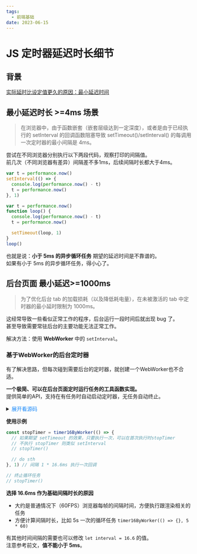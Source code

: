 ```yaml
---
tags:
  - 前端基础
date: 2023-06-15
---
```


# JS 定时器延迟时长细节

## 背景
[实际延时比设定值更久的原因：最小延迟时间](https://developer.mozilla.org/zh-CN/docs/Web/API/setTimeout#%E5%AE%9E%E9%99%85%E5%BB%B6%E6%97%B6%E6%AF%94%E8%AE%BE%E5%AE%9A%E5%80%BC%E6%9B%B4%E4%B9%85%E7%9A%84%E5%8E%9F%E5%9B%A0%EF%BC%9A%E6%9C%80%E5%B0%8F%E5%BB%B6%E8%BF%9F%E6%97%B6%E9%97%B4)  

## 最小延迟时长 >=4ms 场景
> 在浏览器中，由于函数嵌套（嵌套层级达到一定深度），或者是由于已经执行的 setInterval 的回调函数阻塞导致 setTimeout()/setInterval() 的每调用一次定时器的最小间隔是 4ms。  

尝试在不同浏览器分别执行以下两段代码，观察打印的间隔值。  
前几次（不同浏览器有差异）间隔差不多1ms，后续间隔时长都大于4ms。  
```js
var t = performance.now()
setInterval(() => {
  console.log(performance.now() - t)
  t = performance.now()
}, 1)
```

```js
var t = performance.now()
function loop() {
  console.log(performance.now() - t)
  t = performance.now()

  setTimeout(loop, 1)
}
loop()
```
也就是说：**小于 5ms 的异步循环任务** 期望的延迟时间是不靠谱的。  
如果有小于 5ms 的异步循环任务，得小心了。   

## 后台页面 最小延迟>=1000ms
> 为了优化后台 tab 的加载损耗（以及降低耗电量），在未被激活的 tab 中定时器的最小延时限制为 1000ms。  

这经常导致一些看似正常工作的程序，后台运行一段时间后就出现 bug 了。  
甚至导致需要常驻后台的主要功能无法正常工作。  

解决方法：使用 **WebWorker** 中的 `setInterval`。  

### 基于WebWorker的后台定时器
有了解决思路，但每次碰到需要后台的定时器，就创建一个WebWorker也不合适。  

**一个极简、可以在后台页面定时运行任务的工具函数实现。**  
提供简单的API，支持在有任务时自动启动定时器，无任务自动终止。  

<details>
<summary>
<span style="color: #1989fa; cursor: pointer;">展开看源码</span>
</summary>
  
```ts
const setup = (): void => {
  let timerId: number

  let interval: number = 16.6

  self.onmessage = (e) => {
    if (e.data.event === 'start') {
      self.clearInterval(timerId)
      timerId = self.setInterval(() => {
        self.postMessage({})
      }, interval)
    }

    if (e.data.event === 'stop') {
      self.clearInterval(timerId)
    }
  }
}

const createWorker = (): Worker => {
  const blob = new Blob([`(${setup.toString()})()`])
  const url = URL.createObjectURL(blob)
  return new Worker(url)
}

const handlerMap = new Map<number, Set<() => void>>()
let runCount = 1

const worker = createWorker()
worker.onmessage = () => {
  runCount += 1
  for (const [k, v] of handlerMap.entries()) {
    if (runCount % k === 0) {
      v.forEach(fn => fn())
    }
  }
}
/**
 * 16.6ms 执行一次回调
 * 解决页面后台时，定时器不（或延迟）执行的问题
 */
export const timer16ByWorker = (handler: () => void, time = 1): () => void => {
  const fns = handlerMap.get(time) ?? new Set()
  fns.add(handler)
  handlerMap.set(time, fns)

  if (handlerMap.size === 1 && fns.size === 1) {
    worker.postMessage({ event: 'start' })
  }

  return () => {
    fns.delete(handler)
    if (fns.size === 0) handlerMap.delete(time)
    if (handlerMap.size === 0) {
      runCount = 0
      worker.postMessage({ event: 'stop' })
    }
  }
}

```
</details>

**使用示例**  
```ts
const stopTimer = timer16ByWorker(() => {
  // 如果期望 setTimeout 的效果，只要执行一次，可以在首次执行时stopTimer
  // 不执行 stopTimer 则类似 setInterval
  // stopTimer() 

  // do sth
}, 1) // 间隔 1 * 16.6ms 执行一次回调

// 终止循环任务
// stopTimer()
```

**选择 16.6ms 作为基础间隔时长的原因**    
- 大约是普通情况下（60FPS）浏览器每帧的间隔时间，方便执行跟渲染相关的任务  
- 方便计算间隔时长，比如 5s 一次的循环任务 `timer16ByWorker(() => {}, 5 * 60)`  

有其他时间间隔的需要也可以修改 `let interval = 16.6` 的值。  
注意参考前文，**值不能小于 5ms**。
